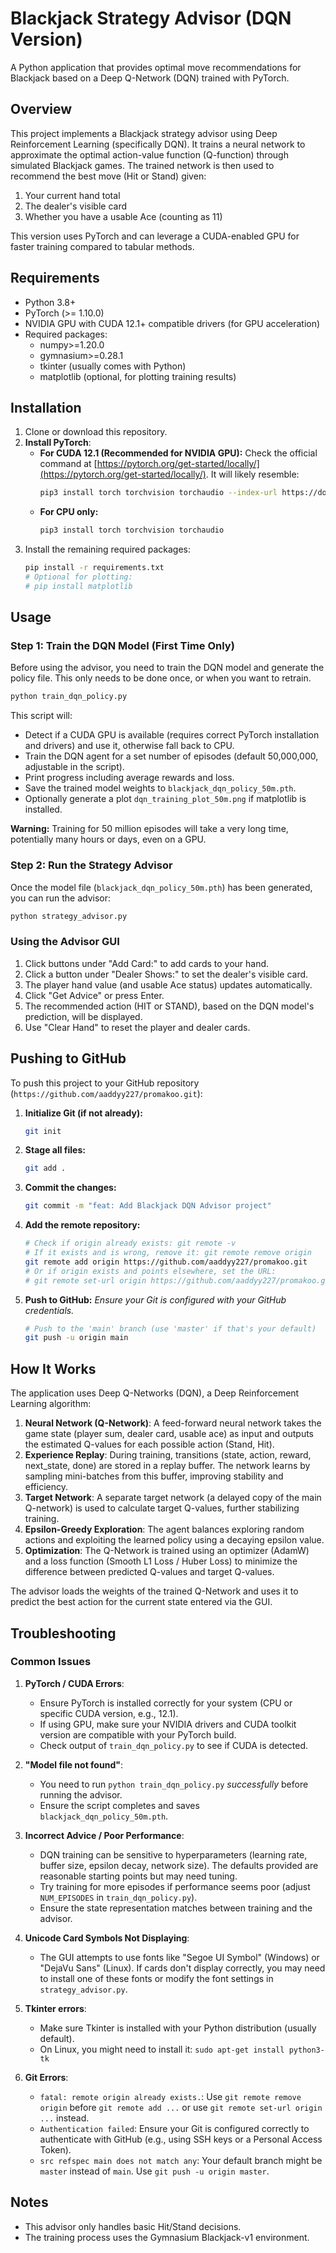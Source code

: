 # Blackjack Strategy Advisor (DQN Version)

A Python application that provides optimal move recommendations for Blackjack based on a Deep Q-Network (DQN) trained with PyTorch.

## Overview

This project implements a Blackjack strategy advisor using Deep Reinforcement Learning (specifically DQN). It trains a neural network to approximate the optimal action-value function (Q-function) through simulated Blackjack games. The trained network is then used to recommend the best move (Hit or Stand) given:

1. Your current hand total
2. The dealer's visible card
3. Whether you have a usable Ace (counting as 11)

This version uses PyTorch and can leverage a CUDA-enabled GPU for faster training compared to tabular methods.

## Requirements

- Python 3.8+
- PyTorch (>= 1.10.0)
- NVIDIA GPU with CUDA 12.1+ compatible drivers (for GPU acceleration)
- Required packages:
  - numpy>=1.20.0
  - gymnasium>=0.28.1
  - tkinter (usually comes with Python)
  - matplotlib (optional, for plotting training results)

## Installation

1. Clone or download this repository.
2. **Install PyTorch**: 
   - **For CUDA 12.1 (Recommended for NVIDIA GPU):** 
     Check the official command at [https://pytorch.org/get-started/locally/](https://pytorch.org/get-started/locally/). It will likely resemble:
     ```bash
     pip3 install torch torchvision torchaudio --index-url https://download.pytorch.org/whl/cu121
     ```
   - **For CPU only:**
     ```bash
     pip3 install torch torchvision torchaudio
     ```
3. Install the remaining required packages:
   ```bash
   pip install -r requirements.txt
   # Optional for plotting:
   # pip install matplotlib 
   ```

## Usage

### Step 1: Train the DQN Model (First Time Only)

Before using the advisor, you need to train the DQN model and generate the policy file. This only needs to be done once, or when you want to retrain.

```bash
python train_dqn_policy.py
```

This script will:
- Detect if a CUDA GPU is available (requires correct PyTorch installation and drivers) and use it, otherwise fall back to CPU.
- Train the DQN agent for a set number of episodes (default 50,000,000, adjustable in the script).
- Print progress including average rewards and loss.
- Save the trained model weights to `blackjack_dqn_policy_50m.pth`.
- Optionally generate a plot `dqn_training_plot_50m.png` if matplotlib is installed.

**Warning:** Training for 50 million episodes will take a very long time, potentially many hours or days, even on a GPU.

### Step 2: Run the Strategy Advisor

Once the model file (`blackjack_dqn_policy_50m.pth`) has been generated, you can run the advisor:

```bash
python strategy_advisor.py
```

### Using the Advisor GUI

1. Click buttons under "Add Card:" to add cards to your hand.
2. Click a button under "Dealer Shows:" to set the dealer's visible card.
3. The player hand value (and usable Ace status) updates automatically.
4. Click "Get Advice" or press Enter.
5. The recommended action (HIT or STAND), based on the DQN model's prediction, will be displayed.
6. Use "Clear Hand" to reset the player and dealer cards.

## Pushing to GitHub

To push this project to your GitHub repository (`https://github.com/aaddyy227/promakoo.git`):

1. **Initialize Git (if not already):**
   ```bash
   git init
   ```
2. **Stage all files:**
   ```bash
   git add .
   ```
3. **Commit the changes:**
   ```bash
   git commit -m "feat: Add Blackjack DQN Advisor project"
   ```
4. **Add the remote repository:**
   ```bash
   # Check if origin already exists: git remote -v
   # If it exists and is wrong, remove it: git remote remove origin
   git remote add origin https://github.com/aaddyy227/promakoo.git
   # Or if origin exists and points elsewhere, set the URL:
   # git remote set-url origin https://github.com/aaddyy227/promakoo.git 
   ```
5. **Push to GitHub:**
   *Ensure your Git is configured with your GitHub credentials.*
   ```bash
   # Push to the 'main' branch (use 'master' if that's your default)
   git push -u origin main 
   ```

## How It Works

The application uses Deep Q-Networks (DQN), a Deep Reinforcement Learning algorithm:

1. **Neural Network (Q-Network)**: A feed-forward neural network takes the game state (player sum, dealer card, usable ace) as input and outputs the estimated Q-values for each possible action (Stand, Hit).
2. **Experience Replay**: During training, transitions (state, action, reward, next_state, done) are stored in a replay buffer. The network learns by sampling mini-batches from this buffer, improving stability and efficiency.
3. **Target Network**: A separate target network (a delayed copy of the main Q-network) is used to calculate target Q-values, further stabilizing training.
4. **Epsilon-Greedy Exploration**: The agent balances exploring random actions and exploiting the learned policy using a decaying epsilon value.
5. **Optimization**: The Q-Network is trained using an optimizer (AdamW) and a loss function (Smooth L1 Loss / Huber Loss) to minimize the difference between predicted Q-values and target Q-values.

The advisor loads the weights of the trained Q-Network and uses it to predict the best action for the current state entered via the GUI.

## Troubleshooting

### Common Issues

1. **PyTorch / CUDA Errors**:
   - Ensure PyTorch is installed correctly for your system (CPU or specific CUDA version, e.g., 12.1).
   - If using GPU, make sure your NVIDIA drivers and CUDA toolkit version are compatible with your PyTorch build.
   - Check output of `train_dqn_policy.py` to see if CUDA is detected.

2. **"Model file not found"**:
   - You need to run `python train_dqn_policy.py` *successfully* before running the advisor.
   - Ensure the script completes and saves `blackjack_dqn_policy_50m.pth`.

3. **Incorrect Advice / Poor Performance**:
   - DQN training can be sensitive to hyperparameters (learning rate, buffer size, epsilon decay, network size). The defaults provided are reasonable starting points but may need tuning.
   - Try training for more episodes if performance seems poor (adjust `NUM_EPISODES` in `train_dqn_policy.py`).
   - Ensure the state representation matches between training and the advisor.

4. **Unicode Card Symbols Not Displaying**: 
   - The GUI attempts to use fonts like "Segoe UI Symbol" (Windows) or "DejaVu Sans" (Linux). If cards don't display correctly, you may need to install one of these fonts or modify the font settings in `strategy_advisor.py`.

5. **Tkinter errors**: 
   - Make sure Tkinter is installed with your Python distribution (usually default).
   - On Linux, you might need to install it: `sudo apt-get install python3-tk`

6. **Git Errors**: 
   - `fatal: remote origin already exists.`: Use `git remote remove origin` before `git remote add ...` or use `git remote set-url origin ...` instead.
   - `Authentication failed`: Ensure your Git is configured correctly to authenticate with GitHub (e.g., using SSH keys or a Personal Access Token).
   - `src refspec main does not match any`: Your default branch might be `master` instead of `main`. Use `git push -u origin master`.

## Notes

- This advisor only handles basic Hit/Stand decisions.
- The training process uses the Gymnasium Blackjack-v1 environment. 